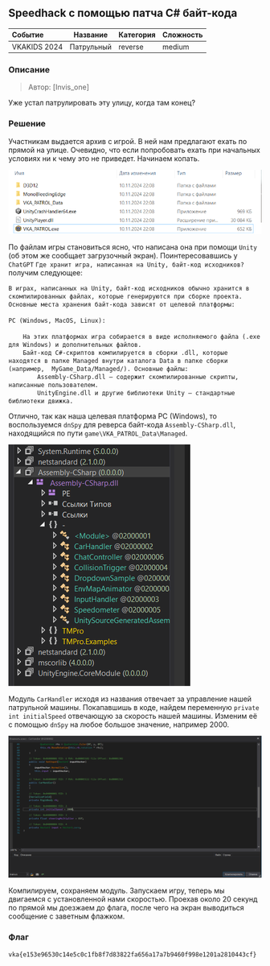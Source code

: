## Speedhack с помощью патча C# байт-кода

| Событие | Название | Категория | Сложность |
| :------ | ---- | ---- | ---- |
| VKAKIDS 2024 | Патрульный | reverse | medium |

  
### Описание


> Автор: [Invis_one]
>
Уже устал патрулировать эту улицу, когда там конец?


### Решение

Участникам выдается архив с игрой. В ней нам предлагают ехать по прямой на улице. Очевидно, что если попробовать ехать при начальных условиях ни к чему это не приведет. Начинаем копать.

![](./1.png)

По файлам игры становиться ясно, что написана она при помощи `Unity` (об этом же сообщает загрузочный экран). 
Поинтересовавшись у `ChatGPT` `Где хранит игра, написанная на Unity, байт-код исходников?` получим следующее:

```
В играх, написанных на Unity, байт-код исходников обычно хранится в скомпилированных файлах, которые генерируются при сборке проекта. Основные места хранения байт-кода зависят от целевой платформы:

PC (Windows, MacOS, Linux):

    На этих платформах игра собирается в виде исполняемого файла (.exe для Windows) и дополнительных файлов.
    Байт-код C#-скриптов компилируется в сборки .dll, которые находятся в папке Managed внутри каталога Data в папке сборки (например,  MyGame_Data/Managed/). Основные файлы:
        Assembly-CSharp.dll — содержит скомпилированные скрипты, написанные пользователем.
        UnityEngine.dll и другие библиотеки Unity — стандартные библиотеки движка.
```

Отлично, так как наша целевая платформа PC (Windows), то воспользуемся `dnSpy` для реверса байт-кода `Assembly-CSharp.dll`, находящийся по пути `game\VKA_PATROL_Data\Managed`.

![](./2.png)

Модуль `CarHandler` исходя из названия отвечает за управление нашей патрульной машины. Покапавшишь в коде, найдем переменную `private int initialSpeed` отвечающую за скорость нашей машины. Изменим её с помощью `dnSpy` на любое большое значение, например 2000.

![](./3.png)

Компилируем, сохраняем модуль. Запускаем игру, теперь мы двигаемся с установленной нами скоростью. Проехав около 20 секунд по прямой мы доезжаем до флага, после чего на экран выводиться сообщение с заветным флажком.

### Флаг

```
vka{e153e96530c14e5c0c1fb8f7d83822fa656a17a7b9460f998e1201a2810443cf}
```
